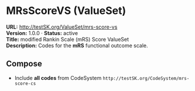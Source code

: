 

# MRsScoreVS (ValueSet)

**URL:** http://testSK.org/ValueSet/mrs-score-vs  
**Version:** 1.0.0 · **Status:** active  
**Title:** modified Rankin Scale (mRS) Score ValueSet  
**Description:** Codes for the **mRS** functional outcome scale.

## Compose
- Include **all codes** from CodeSystem `http://testSK.org/CodeSystem/mrs-score-cs`

